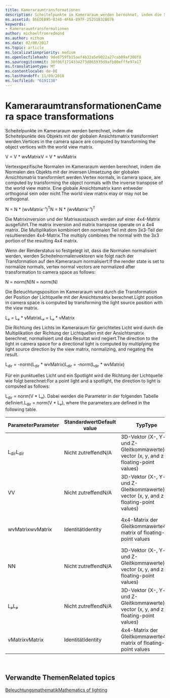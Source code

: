 ```yaml
---
title: Kameraraumtransformationen
description: Scheitelpunkte im Kameraraum werden berechnet, indem die Scheitelpunkte des Objekts mit der globalen Ansichtsmatrix transformiert werden.
ms.assetid: 86EDEB95-8348-4FAA-897F-25251B32B076
keywords:
- Kameraraumtransformationen
author: michaelfromredmond
ms.author: mithom
ms.date: 02/08/2017
ms.topic: article
ms.localizationpriority: medium
ms.openlocfilehash: 9de6759fb15aef4b32a5e9022a27cab09af300f8
ms.sourcegitcommit: 38f06f1714334273d865935d9afb80efffe97a17
ms.translationtype: MT
ms.contentlocale: de-DE
ms.lasthandoff: 11/09/2018
ms.locfileid: "6191138"
---
```

# <a name="camera-space-transformations"></a><span data-ttu-id="6d0c3-104">Kameraraumtransformationen</span><span class="sxs-lookup"><span data-stu-id="6d0c3-104">Camera space transformations</span></span>


<span data-ttu-id="6d0c3-105">Scheitelpunkte im Kameraraum werden berechnet, indem die Scheitelpunkte des Objekts mit der globalen Ansichtsmatrix transformiert werden.</span><span class="sxs-lookup"><span data-stu-id="6d0c3-105">Vertices in the camera space are computed by transforming the object vertices with the world view matrix.</span></span>

<span data-ttu-id="6d0c3-106">V = V \* wvMatrix</span><span class="sxs-lookup"><span data-stu-id="6d0c3-106">V = V \* wvMatrix</span></span>

<span data-ttu-id="6d0c3-107">Vertexspezifische Normalen im Kameraraum werden berechnet, indem die Normalen des Objekts mit der inversen Umsetzung der globalen Ansichtsmatrix transformiert werden.</span><span class="sxs-lookup"><span data-stu-id="6d0c3-107">Vertex normals, in camera space, are computed by transforming the object normals with the inverse transpose of the world view matrix.</span></span> <span data-ttu-id="6d0c3-108">Eine globale Ansichtsmatrix kann entweder orthogonal sein oder nicht.</span><span class="sxs-lookup"><span data-stu-id="6d0c3-108">The world view matrix may or may not be orthogonal.</span></span>

<span data-ttu-id="6d0c3-109">N = N \* (wvMatrix⁻¹)<sup>T</sup></span><span class="sxs-lookup"><span data-stu-id="6d0c3-109">N = N \* (wvMatrix⁻¹)<sup>T</sup></span></span>

<span data-ttu-id="6d0c3-110">Die Matrixinversion und der Matrixaustausch werden auf einer 4x4-Matrix ausgeführt.</span><span class="sxs-lookup"><span data-stu-id="6d0c3-110">The matrix inversion and matrix transpose operate on a 4x4 matrix.</span></span> <span data-ttu-id="6d0c3-111">Die Multiplikation kombiniert den normalen Teil mit dem 3x3-Teil der resultierenden 4x4-Matrix.</span><span class="sxs-lookup"><span data-stu-id="6d0c3-111">The multiply combines the normal with the 3x3 portion of the resulting 4x4 matrix.</span></span>

<span data-ttu-id="6d0c3-112">Wenn der Renderstatus so festgelegt ist, dass die Normalen normalisiert werden, werden Scheitelnormalenvektoren wie folgt nach der Transformation auf den Kameraraum normalisiert:</span><span class="sxs-lookup"><span data-stu-id="6d0c3-112">If the render state is set to normalize normals, vertex normal vectors are normalized after transformation to camera space as follows:</span></span>

<span data-ttu-id="6d0c3-113">N = norm(N)</span><span class="sxs-lookup"><span data-stu-id="6d0c3-113">N = norm(N)</span></span>

<span data-ttu-id="6d0c3-114">Die Beleuchtungsposition im Kameraraum wird durch die Transformation der Position der Lichtquelle mit der Ansichtsmatrix berechnet.</span><span class="sxs-lookup"><span data-stu-id="6d0c3-114">Light position in camera space is computed by transforming the light source position with the view matrix.</span></span>

<span data-ttu-id="6d0c3-115">Lₚ = Lₚ \* vMatrix</span><span class="sxs-lookup"><span data-stu-id="6d0c3-115">Lₚ = Lₚ \* vMatrix</span></span>

<span data-ttu-id="6d0c3-116">Die Richtung des Lichts im Kameraraum für gerichtetes Licht wird durch die Multiplikation der Richtung der Lichtquellen mit der Ansichtsmatrix berechnet, normalisiert und das Resultat wird negiert.</span><span class="sxs-lookup"><span data-stu-id="6d0c3-116">The direction to the light in camera space for a directional light is computed by multiplying the light source direction by the view matrix, normalizing, and negating the result.</span></span>

<span data-ttu-id="6d0c3-117">L<sub>dir</sub> = -norm(L<sub>dir</sub> \* wvMatrix)</span><span class="sxs-lookup"><span data-stu-id="6d0c3-117">L<sub>dir</sub> = -norm(L<sub>dir</sub> \* wvMatrix)</span></span>

<span data-ttu-id="6d0c3-118">Für ein punktuelles Licht und ein Spotlight wird die Richtung der Lichtquelle wie folgt berechnet:</span><span class="sxs-lookup"><span data-stu-id="6d0c3-118">For a point light and a spotlight, the direction to light is computed as follows:</span></span>

<span data-ttu-id="6d0c3-119">L<sub>dir</sub> = norm(V \* Lₚ). Dabei werden die Parameter in der folgenden Tabelle definiert.</span><span class="sxs-lookup"><span data-stu-id="6d0c3-119">L<sub>dir</sub> = norm(V \* Lₚ), where the parameters are defined in the following table.</span></span>

| <span data-ttu-id="6d0c3-120">Parameter</span><span class="sxs-lookup"><span data-stu-id="6d0c3-120">Parameter</span></span>       | <span data-ttu-id="6d0c3-121">Standardwert</span><span class="sxs-lookup"><span data-stu-id="6d0c3-121">Default value</span></span> | <span data-ttu-id="6d0c3-122">Typ</span><span class="sxs-lookup"><span data-stu-id="6d0c3-122">Type</span></span>                                          | <span data-ttu-id="6d0c3-123">Beschreibung</span><span class="sxs-lookup"><span data-stu-id="6d0c3-123">Description</span></span>                                               |
|-----------------|---------------|-----------------------------------------------|-----------------------------------------------------------|
| <span data-ttu-id="6d0c3-124">L<sub>dir</sub></span><span class="sxs-lookup"><span data-stu-id="6d0c3-124">L<sub>dir</sub></span></span> | <span data-ttu-id="6d0c3-125">Nicht zutreffend</span><span class="sxs-lookup"><span data-stu-id="6d0c3-125">N/A</span></span>           | <span data-ttu-id="6d0c3-126">3D-Vektor (X-, Y- und Z-Gleitkommawerte)</span><span class="sxs-lookup"><span data-stu-id="6d0c3-126">3D vector (x, y, and z floating-point values)</span></span> | <span data-ttu-id="6d0c3-127">Richtungsvektor vom Objekt-Vertex bis zur Lichtquelle</span><span class="sxs-lookup"><span data-stu-id="6d0c3-127">Direction vector from object vertex to the light</span></span>          |
| <span data-ttu-id="6d0c3-128">V</span><span class="sxs-lookup"><span data-stu-id="6d0c3-128">V</span></span>               | <span data-ttu-id="6d0c3-129">Nicht zutreffend</span><span class="sxs-lookup"><span data-stu-id="6d0c3-129">N/A</span></span>           | <span data-ttu-id="6d0c3-130">3D-Vektor (X-, Y- und Z-Gleitkommawerte)</span><span class="sxs-lookup"><span data-stu-id="6d0c3-130">3D vector (x, y, and z floating-point values)</span></span> | <span data-ttu-id="6d0c3-131">Vertexposition im Kameraraum</span><span class="sxs-lookup"><span data-stu-id="6d0c3-131">Vertex position in camera space</span></span>                           |
| <span data-ttu-id="6d0c3-132">wvMatrix</span><span class="sxs-lookup"><span data-stu-id="6d0c3-132">wvMatrix</span></span>        | <span data-ttu-id="6d0c3-133">Identität</span><span class="sxs-lookup"><span data-stu-id="6d0c3-133">Identity</span></span>      | <span data-ttu-id="6d0c3-134">4x4-Matrix der Gleitkommawerte</span><span class="sxs-lookup"><span data-stu-id="6d0c3-134">4x4 matrix of floating-point values</span></span>           | <span data-ttu-id="6d0c3-135">Zusammengesetzte Matrix mit globaler und Ansichtstransformation</span><span class="sxs-lookup"><span data-stu-id="6d0c3-135">Composite matrix containing the world and view transforms</span></span> |
| <span data-ttu-id="6d0c3-136">N</span><span class="sxs-lookup"><span data-stu-id="6d0c3-136">N</span></span>               | <span data-ttu-id="6d0c3-137">Nicht zutreffend</span><span class="sxs-lookup"><span data-stu-id="6d0c3-137">N/A</span></span>           | <span data-ttu-id="6d0c3-138">3D-Vektor (X-, Y- und Z-Gleitkommawerte)</span><span class="sxs-lookup"><span data-stu-id="6d0c3-138">3D vector (x, y, and z floating-point values)</span></span> | <span data-ttu-id="6d0c3-139">Vertexnormale</span><span class="sxs-lookup"><span data-stu-id="6d0c3-139">Vertex normal</span></span>                                             |
| <span data-ttu-id="6d0c3-140">Lₚ</span><span class="sxs-lookup"><span data-stu-id="6d0c3-140">Lₚ</span></span>              | <span data-ttu-id="6d0c3-141">Nicht zutreffend</span><span class="sxs-lookup"><span data-stu-id="6d0c3-141">N/A</span></span>           | <span data-ttu-id="6d0c3-142">3D-Vektor (X-, Y- und Z-Gleitkommawerte)</span><span class="sxs-lookup"><span data-stu-id="6d0c3-142">3D vector (x, y, and z floating-point values)</span></span> | <span data-ttu-id="6d0c3-143">Position der Lichtquelle im Kameraraum</span><span class="sxs-lookup"><span data-stu-id="6d0c3-143">Light position in camera space</span></span>                            |
| <span data-ttu-id="6d0c3-144">vMatrix</span><span class="sxs-lookup"><span data-stu-id="6d0c3-144">vMatrix</span></span>         | <span data-ttu-id="6d0c3-145">Identität</span><span class="sxs-lookup"><span data-stu-id="6d0c3-145">Identity</span></span>      | <span data-ttu-id="6d0c3-146">4x4-Matrix der Gleitkommawerte</span><span class="sxs-lookup"><span data-stu-id="6d0c3-146">4x4 matrix of floating-point values</span></span>           | <span data-ttu-id="6d0c3-147">Matrix mit Ansichtstransformation</span><span class="sxs-lookup"><span data-stu-id="6d0c3-147">Matrix containing the view transform</span></span>                      |

 

## <a name="span-idrelated-topicsspanrelated-topics"></a><span data-ttu-id="6d0c3-148"><span id="related-topics"></span>Verwandte Themen</span><span class="sxs-lookup"><span data-stu-id="6d0c3-148"><span id="related-topics"></span>Related topics</span></span>


[<span data-ttu-id="6d0c3-149">Beleuchtungsmathematik</span><span class="sxs-lookup"><span data-stu-id="6d0c3-149">Mathematics of lighting</span></span>](mathematics-of-lighting.md)

 

 




